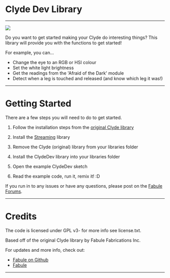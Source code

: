 # **Clyde Dev Library**

---

![](http://robobrrd.com/images/clyde/clyde_robots.jpg)

Do you want to get started making your Clyde do interesting things? This library will provide you with the functions to get started!

For example, you can...

- Change the eye to an RGB or HSI colour
- Set the white light brightness
- Get the readings from the 'Afraid of the Dark' module
- Detect when a leg is touched and released (and know which leg it was!)

---

# Getting Started

There are a few steps you will need to do to get started.

1. Follow the installation steps from the [original Clyde library](https://github.com/fabule/Clyde)

2. Install the [Streaming](http://arduiniana.org/libraries/streaming/) library

3. Remove the Clyde (original) library from your libraries folder

4. Install the ClydeDev library into your libraries folder

5. Open the example ClydeDev sketch

6. Read the example code, run it, remix it! :D

If you run in to any issues or have any questions, please post on the [Fabule Forums](https://fabule.com/forum/).

---

# Credits

The code is licensed under GPL v3- for more info see license.txt.

Based off of the original Clyde library by Fabule Fabrications Inc.

For updates and more info, check out:

- [Fabule on Github](https://github.com/fabule)
- [Fabule](https://github.com/fabule)

---

